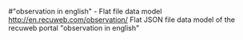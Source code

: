 #"observation in english" - Flat file data model
http://en.recuweb.com/observation/
Flat JSON file data model of the recuweb portal "observation in english"
